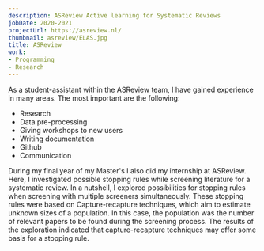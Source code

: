 ```yaml
---
description: ASReview Active learning for Systematic Reviews
jobDate: 2020-2021
projectUrl: https://asreview.nl/
thumbnail: asreview/ELAS.jpg
title: ASReview
work:
- Programming
- Research
---
```


As a student-assistant within the ASReview team, I have gained experience in many areas. The most important are the following:
* Research
* Data pre-processing
* Giving workshops to new users
* Writing documentation
* Github
* Communication


During my final year of my Master's I also did my internship at ASReview. Here, I investigated possible stopping rules while screening literature for a systematic review. In a nutshell, I explored possibilities for stopping rules when screening with multiple screeners simultaneously. These stopping rules were based on Capture-recapture techniques, which aim to estimate unknown sizes of a population. In this case, the population was the number of relevant papers to be found during the screening process. The results of the exploration indicated that capture-recapture techniques may offer some basis for a stopping rule.


